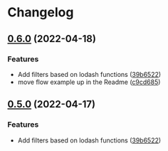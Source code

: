 # Changelog

## [0.6.0](https://github.com/gitops-toolbox/templator/compare/v0.5.0...v0.6.0) (2022-04-18)


### Features

* Add filters based on lodash functions ([39b6522](https://github.com/gitops-toolbox/templator/commit/39b652208ab1f81bfa296d267338e2aa87e85f55))
* move flow example up in the Readme ([c9cd685](https://github.com/gitops-toolbox/templator/commit/c9cd68515648532d8234f9540740c9576c00e0cc))

## [0.5.0](https://github.com/gitops-toolbox/templator/compare/v0.4.0...v0.5.0) (2022-04-17)


### Features

* Add filters based on lodash functions ([39b6522](https://github.com/gitops-toolbox/templator/commit/39b652208ab1f81bfa296d267338e2aa87e85f55))
